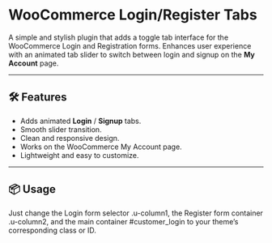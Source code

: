 # WooCommerce Login/Register Tabs

A simple and stylish plugin that adds a toggle tab interface for the WooCommerce Login and Registration forms. Enhances user experience with an animated tab slider to switch between login and signup on the **My Account** page.

---

## 🛠 Features

- Adds animated **Login** / **Signup** tabs.
- Smooth slider transition.
- Clean and responsive design.
- Works on the WooCommerce My Account page.
- Lightweight and easy to customize.

---

## 📦 Usage

Just change the Login form selector .u-column1, the Register form container .u-column2, and the main container #customer_login to your theme’s corresponding class or ID.
